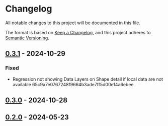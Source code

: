 # Changelog

All notable changes to this project will be documented in this file.

The format is based on [Keep a Changelog](https://keepachangelog.com/en/1.0.0/),
and this project adheres to [Semantic Versioning](https://semver.org/spec/v2.0.0.html).

## [0.3.1](https://github.com/datasnack/datahub/compare/v0.3.0..v0.3.1) - 2024-10-29

### Fixed

- Regression not showing Data Layers on Shape detail if local data are not available 65c9a7e0767248f9664b3ade7ff5d00e14a6ebee

## [0.3.0](https://github.com/datasnack/datahub/compare/v0.2.0..v0.3.0) - 2024-10-28


## [0.2.0](https://github.com/datasnack/datahub/compare/v0.1.0.dev1..v0.2.0) - 2024-05-23


<!-- generated by git-cliff -->
